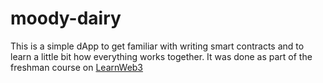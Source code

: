 # moody-dairy

This is a simple dApp to get familiar with writing smart contracts and to learn a little bit how everything works together.
It was done as part of the freshman course on [LearnWeb3](https://learnweb3.io/)
